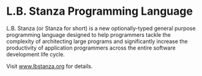 # L.B. Stanza Programming Language

L.B. Stanza (or Stanza for short) is a new optionally-typed general purpose programming language designed to help programmers tackle the complexity of architecting large programs and significantly increase the productivity of application programmers across the entire software development life cycle.

Visit www.lbstanza.org for details.
